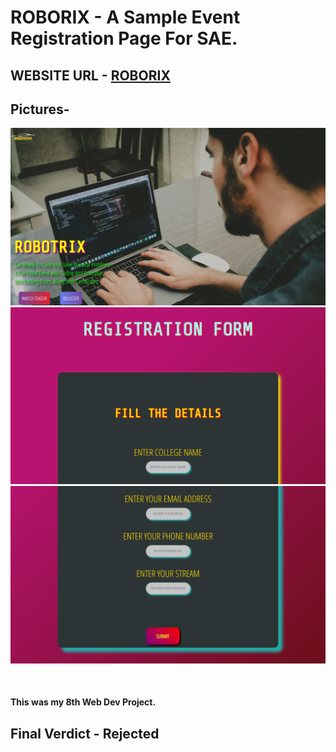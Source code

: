 # ROBORIX - A Sample Event Registration Page For SAE.

## WEBSITE URL - [ROBORIX](https://rishav-jha-mech.github.io/vintage-web-dev/8/ROBORIX/)


## Pictures-

![](gitimages/1.png)
![](gitimages/2.png)
![](gitimages/5.png)

<br>

#### This was my 8th Web Dev Project.

## Final Verdict - Rejected

